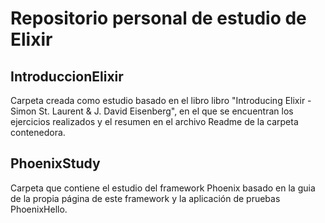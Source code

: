 # Repositorio personal de estudio de Elixir

## IntroduccionElixir
Carpeta creada como estudio basado en el libro libro "Introducing Elixir - Simon St. Laurent & J. David Eisenberg", en el que se encuentran los ejercicios realizados y el resumen en el archivo Readme de la carpeta contenedora.

## PhoenixStudy
Carpeta que contiene el estudio del framework Phoenix basado en la guia de la propia página de este framework y la aplicación de pruebas PhoenixHello.